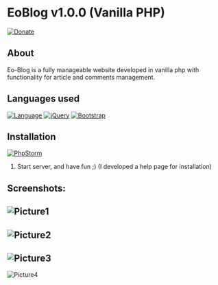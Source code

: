 # EoBlog v1.0.0 (Vanilla PHP)
[![Donate](https://img.shields.io/badge/Donate-PayPal-brightgreen.svg?style=flat-square&logo=paypal)](https://paypal.me/PaulDSB/)

About
------------
Eo-Blog is a fully manageable website developed in vanilla php with functionality for article and comments management.

Languages used
--------------
[![Language](https://img.shields.io/badge/Language-Vanilla--Php-red.svg?style=flat-square)][1]
[![jQuery](https://img.shields.io/badge/Javascript-jQuery-green.svg?style=flat-square)][2]
[![Bootstrap](https://img.shields.io/badge/Css-BootStrap-blue.svg?style=flat-square)][3]

Installation
-------------
[![PhpStorm](https://img.shields.io/badge/Software-PHPStorm-ff69b4.svg?style=flat-square&colorB=B356EA)][4]

1. Start server, and have fun ;)
(I developed a help page for installation)

Screenshots:
------------
![Picture1](https://i.goopics.net/NXpDY.png)
--
![Picture2](https://i.goopics.net/d89vO.png)
--
![Picture3](https://i.goopics.net/wDpYy.png)
--
![Picture4](https://i.goopics.net/PRvpk.png)

[1]: http://php.net/manual/en/intro-whatis.php
[2]: https://jquery.com/
[3]: https://getbootstrap.com/
[4]: https://www.jetbrains.com/phpstorm/